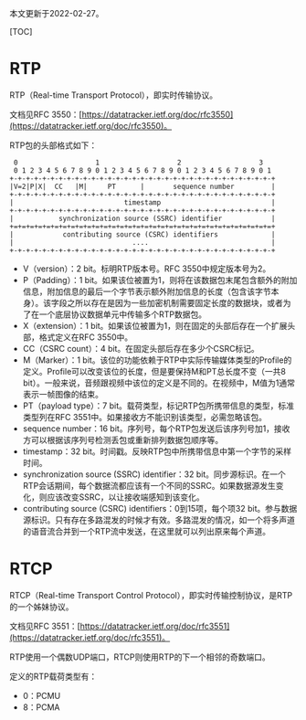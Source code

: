 本文更新于2022-02-27。

[TOC]

# RTP

RTP（Real-time Transport Protocol），即实时传输协议。

文档见RFC 3550：[https://datatracker.ietf.org/doc/rfc3550](https://datatracker.ietf.org/doc/rfc3550)。

RTP包的头部格式如下：

```
 0                   1                   2                   3
 0 1 2 3 4 5 6 7 8 9 0 1 2 3 4 5 6 7 8 9 0 1 2 3 4 5 6 7 8 9 0 1
+-+-+-+-+-+-+-+-+-+-+-+-+-+-+-+-+-+-+-+-+-+-+-+-+-+-+-+-+-+-+-+-+
|V=2|P|X|  CC   |M|     PT      |       sequence number         |
+-+-+-+-+-+-+-+-+-+-+-+-+-+-+-+-+-+-+-+-+-+-+-+-+-+-+-+-+-+-+-+-+
|                           timestamp                           |
+-+-+-+-+-+-+-+-+-+-+-+-+-+-+-+-+-+-+-+-+-+-+-+-+-+-+-+-+-+-+-+-+
|           synchronization source (SSRC) identifier            |
+=+=+=+=+=+=+=+=+=+=+=+=+=+=+=+=+=+=+=+=+=+=+=+=+=+=+=+=+=+=+=+=+
|            contributing source (CSRC) identifiers             |
|                             ....                              |
+-+-+-+-+-+-+-+-+-+-+-+-+-+-+-+-+-+-+-+-+-+-+-+-+-+-+-+-+-+-+-+-+
```

* V（version）：2 bit。标明RTP版本号。RFC 3550中规定版本号为2。
* P（Padding）：1 bit。如果该位被置为1，则将在该数据包末尾包含额外的附加信息，附加信息的最后一个字节表示额外附加信息的长度（包含该字节本身）。该字段之所以存在是因为一些加密机制需要固定长度的数据块，或者为了在一个底层协议数据单元中传输多个RTP数据包。
* X（extension）：1 bit。如果该位被置为1，则在固定的头部后存在一个扩展头部，格式定义在RFC 3550中。
* CC（CSRC count）：4 bit。在固定头部后存在多少个CSRC标记。
* M（Marker）：1 bit。该位的功能依赖于RTP中实际传输媒体类型的Profile的定义。Profile可以改变该位的长度，但是要保持M和PT总长度不变（一共8 bit）。一般来说，音频跟视频中该位的定义是不同的。在视频中，M值为1通常表示一帧图像的结束。
* PT（payload type）：7 bit。载荷类型，标记RTP包所携带信息的类型，标准类型列在RFC 3551中。如果接收方不能识别该类型，必需忽略该包。
* sequence number：16 bit。序列号，每个RTP包发送后该序列号加1，接收方可以根据该序列号检测丢包或重新排列数据包顺序等。
* timestamp：32 bit。时间戳。反映RTP包中所携带信息中第一个字节的采样时间。
* synchronization source (SSRC) identifier：32 bit。同步源标识。在一个RTP会话期间，每个数据流都应该有一个不同的SSRC。如果数据源发生变化，则应该改变SSRC，以让接收端感知到该变化。
* contributing source (CSRC) identifiers：0到15项，每个项32 bit。参与数据源标识。只有存在多路混发的时候才有效。多路混发的情况，如一个将多声道的语音流合并到一个RTP流中发送，在这里就可以列出原来每个声道。

# RTCP

RTCP（Real-time Transport Control Protocol），即实时传输控制协议，是RTP的一个姊妹协议。

文档见RFC 3551：[https://datatracker.ietf.org/doc/rfc3551](https://datatracker.ietf.org/doc/rfc3551)。

RTP使用一个偶数UDP端口，RTCP则使用RTP的下一个相邻的奇数端口。

定义的RTP载荷类型有：

* 0：PCMU
* 8：PCMA
